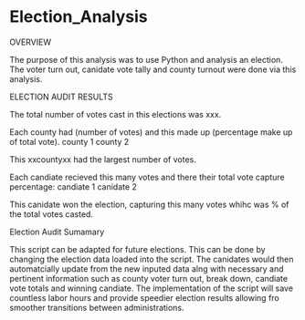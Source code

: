 # Election_Analysis

OVERVIEW

  The purpose of this analysis was to use Python and analysis an election. The voter turn out, canidate vote tally and county turnout were done via this analysis.
  
ELECTION AUDIT RESULTS

  The total number of votes cast in this elections was xxx.
  
  Each county had (number of votes) and this made up (percentage make up of total vote).
    county 1
    county 2
    
  This xxcountyxx had the largest number of votes.
  
  Each candiate recieved this many votes and there their total vote capture percentage:
    candiate 1
    canidate 2
  
  This canidate won the election, capturing this many votes whihc was % of the total votes casted.
  
Election Audit Sumamary

  This script can be adapted for future elections. This can be done by changing the election data loaded into the script. The canidates would then automatcially update from the new inputed data alng with necessary and pertinent information such as county voter turn out, break down, candiate vote totals and winning candiate. The implementation of the script will save countless labor hours and provide speedier election results allowing fro smoother transitions between administrations. 
